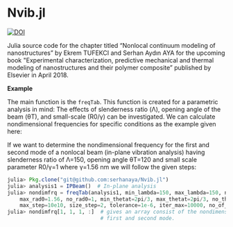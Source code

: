 # Nvib.jl
[![DOI](https://zenodo.org/badge/72933503.svg)](https://zenodo.org/badge/latestdoi/72933503)

Julia source code for the chapter titled “Nonlocal continuum modeling of nanostructures” by Ekrem TUFEKCI and Serhan Aydın AYA for the upcoming book "Experimental characterization, predictive mechanical and thermal modeling of nanostructures and their polymer composite”  published by Elsevier in April 2018.

__Example__

The main function is the `freqTab`. This function is created for a parametric analysis in mind: The effects of slenderness ratio (Λ), opening angle of the beam (θT), and small-scale (R0/γ) can be investigated. We can calculate nondimensional frequencies for specific conditions as the example given here:

If we want to determine the nondimensional frequency for the first and second mode of a nonlocal
beam (in-plane vibration analysis) having slenderness ratio of Λ=150, opening angle θT=120 and small
scale parameter R0/γ=1 where γ=1.56 nm we will follow the given steps:

```julia
julia> Pkg.clone("git@github.com:serhanaya/Nvib.jl")
julia> analysis1 = IPBeam()  # In-plane analysis
julia> nondimfrq = freqTab(analysis1, min_lambda=150, max_lambda=150, no_lambda=1, min_rad0=1.56,
    max_rad0=1.56, no_rad0=1, min_thetat=2pi/3, max_thetat=2pi/3, no_thetat=1, min_step=0,
    max_step=10e10, size_step=2, tolerance=1e-6, iter_max=10000, no_of_roots=2)
julia> nondimfrq[1, 1, 1, :]  # gives an array consist of the nondimensional frequencies for the
                              # first and second mode.
```
